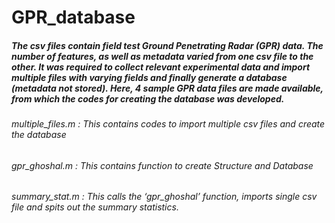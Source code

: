 # GPR_database

##### The csv files contain field test Ground Penetrating Radar (GPR) data. The number of features, as well as metadata varied from one csv file to the other. It was  required to collect relevant experimental data and import multiple files with varying fields and finally generate a database (metadata not stored). Here, 4 sample GPR data files are made available, from which the codes for creating the database was developed.

###### multiple_files.m : This contains codes to import multiple csv files and create the database
###### gpr_ghoshal.m :  This contains function to create Structure and Database 
###### summary_stat.m : This calls the ‘gpr_ghoshal’ function, imports single csv file and spits out the summary statistics.

